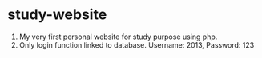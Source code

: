 # study-website
1. My very first personal website for study purpose using php.
2. Only login function linked to database. Username: 2013, Password: 123
